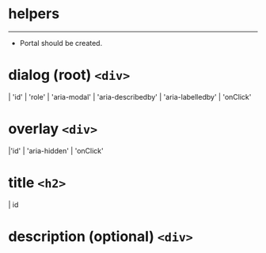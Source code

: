 # helpers

---

- Portal should be created.

# dialog (root) `<div>`

| 'id'
| 'role'
| 'aria-modal'
| 'aria-describedby'
| 'aria-labelledby'
| 'onClick'

# overlay `<div>`

|'id' | 'aria-hidden' | 'onClick'

# title `<h2>`

| id

# description (optional) `<div>`
